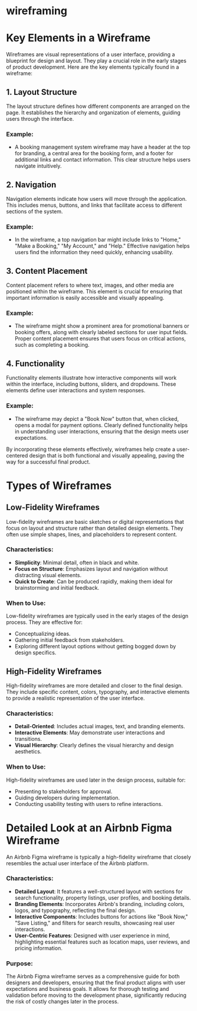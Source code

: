 # wireframing

# Key Elements in a Wireframe

Wireframes are visual representations of a user interface, providing a blueprint for design and layout. They play a crucial role in the early stages of product development. Here are the key elements typically found in a wireframe:

## 1. Layout Structure

The layout structure defines how different components are arranged on the page. It establishes the hierarchy and organization of elements, guiding users through the interface.

### Example:
- A booking management system wireframe may have a header at the top for branding, a central area for the booking form, and a footer for additional links and contact information. This clear structure helps users navigate intuitively.

## 2. Navigation

Navigation elements indicate how users will move through the application. This includes menus, buttons, and links that facilitate access to different sections of the system.

### Example:
- In the wireframe, a top navigation bar might include links to "Home," "Make a Booking," "My Account," and "Help." Effective navigation helps users find the information they need quickly, enhancing usability.

## 3. Content Placement

Content placement refers to where text, images, and other media are positioned within the wireframe. This element is crucial for ensuring that important information is easily accessible and visually appealing.

### Example:
- The wireframe might show a prominent area for promotional banners or booking offers, along with clearly labeled sections for user input fields. Proper content placement ensures that users focus on critical actions, such as completing a booking.

## 4. Functionality

Functionality elements illustrate how interactive components will work within the interface, including buttons, sliders, and dropdowns. These elements define user interactions and system responses.

### Example:
- The wireframe may depict a "Book Now" button that, when clicked, opens a modal for payment options. Clearly defined functionality helps in understanding user interactions, ensuring that the design meets user expectations.

By incorporating these elements effectively, wireframes help create a user-centered design that is both functional and visually appealing, paving the way for a successful final product.

# Types of Wireframes

## Low-Fidelity Wireframes

Low-fidelity wireframes are basic sketches or digital representations that focus on layout and structure rather than detailed design elements. They often use simple shapes, lines, and placeholders to represent content. 

### Characteristics:
- **Simplicity**: Minimal detail, often in black and white.
- **Focus on Structure**: Emphasizes layout and navigation without distracting visual elements.
- **Quick to Create**: Can be produced rapidly, making them ideal for brainstorming and initial feedback.

### When to Use:
Low-fidelity wireframes are typically used in the early stages of the design process. They are effective for:
- Conceptualizing ideas.
- Gathering initial feedback from stakeholders.
- Exploring different layout options without getting bogged down by design specifics.

## High-Fidelity Wireframes

High-fidelity wireframes are more detailed and closer to the final design. They include specific content, colors, typography, and interactive elements to provide a realistic representation of the user interface.

### Characteristics:
- **Detail-Oriented**: Includes actual images, text, and branding elements.
- **Interactive Elements**: May demonstrate user interactions and transitions.
- **Visual Hierarchy**: Clearly defines the visual hierarchy and design aesthetics.

### When to Use:
High-fidelity wireframes are used later in the design process, suitable for:
- Presenting to stakeholders for approval.
- Guiding developers during implementation.
- Conducting usability testing with users to refine interactions.

# Detailed Look at an Airbnb Figma Wireframe

An Airbnb Figma wireframe is typically a high-fidelity wireframe that closely resembles the actual user interface of the Airbnb platform. 

### Characteristics:
- **Detailed Layout**: It features a well-structured layout with sections for search functionality, property listings, user profiles, and booking details.
- **Branding Elements**: Incorporates Airbnb's branding, including colors, logos, and typography, reflecting the final design.
- **Interactive Components**: Includes buttons for actions like "Book Now," "Save Listing," and filters for search results, showcasing real user interactions.
- **User-Centric Features**: Designed with user experience in mind, highlighting essential features such as location maps, user reviews, and pricing information.

### Purpose:
The Airbnb Figma wireframe serves as a comprehensive guide for both designers and developers, ensuring that the final product aligns with user expectations and business goals. It allows for thorough testing and validation before moving to the development phase, significantly reducing the risk of costly changes later in the process.